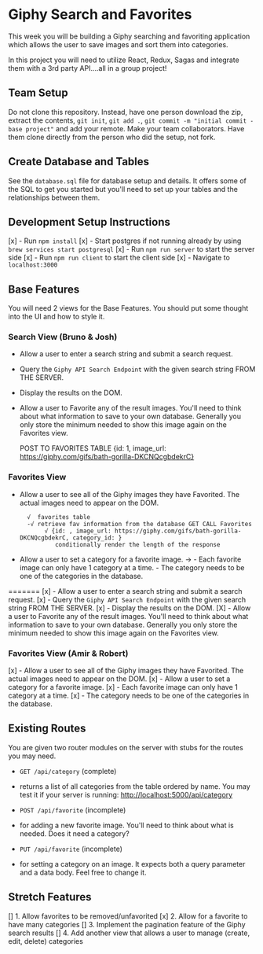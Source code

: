 # Giphy Search and Favorites

This week you will be building a Giphy searching and favoriting application which allows the user to save images and sort them into categories.

In this project you will need to utilize React, Redux, Sagas and integrate them with a 3rd party API....all in a group project!

## Team Setup

Do not clone this repository. Instead, have one person download the zip, extract the contents, `git init`, `git add .`, `git commit -m "initial commit - base project"` and add your remote. Make your team collaborators. Have them clone directly from the person who did the setup, not fork.

## Create Database and Tables

See the `database.sql` file for database setup and details. It offers some of the SQL to get you started but you'll need to set up your tables and the relationships between them.

## Development Setup Instructions

[x] - Run `npm install`
[x] - Start postgres if not running already by using `brew services start postgresql`
[x] - Run `npm run server` to start the server side
[x] - Run `npm run client` to start the client side
[x] - Navigate to `localhost:3000`

## Base Features

You will need 2 views for the Base Features. You should put some thought into the UI and how to style it.

### Search View (Bruno & Josh)

- Allow a user to enter a search string and submit a search request.
- Query the `Giphy API Search Endpoint` with the given search string FROM THE SERVER.
- Display the results on the DOM.

- Allow a user to Favorite any of the result images. You'll need to think about what information to save to your own database. Generally you only store the minimum needed to show this image again on the Favorites view.

  POST TO FAVORITES TABLE
  {id: 1, image_url: https://giphy.com/gifs/bath-gorilla-DKCNQcgbdekrC}

### Favorites View

- Allow a user to see all of the Giphy images they have Favorited.
  The actual images need to appear on the DOM.

        √  favorites table
        -√ retrieve fav information from the database GET CALL Favorites
             √ {id: , image_url: https://giphy.com/gifs/bath-gorilla-DKCNQcgbdekrC, category_id: }
                conditionally render the length of the response

* Allow a user to set a category for a favorite image.
  -> - Each favorite image can only have 1 category at a time. - The category needs to be one of the categories in the database.

=======
[x] - Allow a user to enter a search string and submit a search request.
[x] - Query the `Giphy API Search Endpoint` with the given search string FROM THE SERVER.
[x] - Display the results on the DOM.
[X] - Allow a user to Favorite any of the result images. You'll need to think about what information to save to your own database. Generally you only store the minimum needed to show this image again on the Favorites view.

### Favorites View (Amir & Robert)

[x] - Allow a user to see all of the Giphy images they have Favorited. The actual images need to appear on the DOM.
[x] - Allow a user to set a category for a favorite image.
[x] - Each favorite image can only have 1 category at a time.
[x] - The category needs to be one of the categories in the database.

## Existing Routes

You are given two router modules on the server with stubs for the routes you may need.

- `GET /api/category` (complete)

- returns a list of all categories from the table ordered by name. You may test it if your server is running: [http://localhost:5000/api/category](http://localhost:5000/api/category)
- `POST /api/favorite` (incomplete)

- for adding a new favorite image. You'll need to think about what is needed. Does it need a category?

- `PUT /api/favorite` (incomplete)

- for setting a category on an image. It expects both a query parameter and a data body. Feel free to change it.

## Stretch Features

[] 1. Allow favorites to be removed/unfavorited
[x] 2. Allow for a favorite to have many categories
[] 3. Implement the pagination feature of the Giphy search results
[] 4. Add another view that allows a user to manage (create, edit, delete) categories

